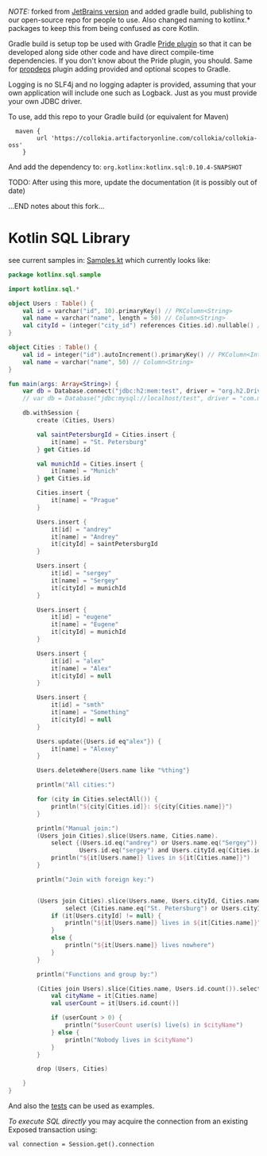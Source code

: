 _NOTE:_ forked from [JetBrains version](https://github.com/JetBrains/Exposed) and added
gradle build, publishing to our open-source repo for people to use.
Also changed naming to kotlinx.* packages to keep this from being confused as core Kotlin.

Gradle build is setup top be used with Gradle [Pride plugin](https://github.com/prezi/pride) so
that it can be developed along side other code and have direct compile-time dependencies.  If you
don't know about the Pride plugin, you should. Same for [propdeps](https://github.com/spring-projects/gradle-plugins/tree/master/propdeps-plugin)
plugin adding provided and optional scopes to Gradle.

Logging is no SLF4j and no logging adapter is provided, assuming that your own application will include
one such as Logback.  Just as you must provide your own JDBC driver.

To use, add this repo to your Gradle build (or equivalent for Maven)

```
  maven {
        url 'https://collokia.artifactoryonline.com/collokia/collokia-oss'
    }
```

And add the dependency to: `org.kotlinx:kotlinx.sql:0.10.4-SNAPSHOT`

TODO: After using this more, update the documentation (it is possibly out of date)

...END notes about this fork...

Kotlin SQL Library
==================

see current samples in: [Samples.kt](https://github.com/Collokia/Exposed/blob/master/src/test/kotlin/kotlinx/samples/Samples.kt)
which currently looks like:

```kotlin
package kotlinx.sql.sample

import kotlinx.sql.*

object Users : Table() {
    val id = varchar("id", 10).primaryKey() // PKColumn<String>
    val name = varchar("name", length = 50) // Column<String>
    val cityId = (integer("city_id") references Cities.id).nullable() // Column<Int?>
}

object Cities : Table() {
    val id = integer("id").autoIncrement().primaryKey() // PKColumn<Int>
    val name = varchar("name", 50) // Column<String>
}

fun main(args: Array<String>) {
    var db = Database.connect("jdbc:h2:mem:test", driver = "org.h2.Driver")
    // var db = Database("jdbc:mysql://localhost/test", driver = "com.mysql.jdbc.Driver", user = "root")

    db.withSession {
        create (Cities, Users)

        val saintPetersburgId = Cities.insert {
            it[name] = "St. Petersburg"
        } get Cities.id

        val munichId = Cities.insert {
            it[name] = "Munich"
        } get Cities.id

        Cities.insert {
            it[name] = "Prague"
        }

        Users.insert {
            it[id] = "andrey"
            it[name] = "Andrey"
            it[cityId] = saintPetersburgId
        }

        Users.insert {
            it[id] = "sergey"
            it[name] = "Sergey"
            it[cityId] = munichId
        }

        Users.insert {
            it[id] = "eugene"
            it[name] = "Eugene"
            it[cityId] = munichId
        }

        Users.insert {
            it[id] = "alex"
            it[name] = "Alex"
            it[cityId] = null
        }

        Users.insert {
            it[id] = "smth"
            it[name] = "Something"
            it[cityId] = null
        }

        Users.update({Users.id eq"alex"}) {
            it[name] = "Alexey"
        }

        Users.deleteWhere{Users.name like "%thing"}

        println("All cities:")

        for (city in Cities.selectAll()) {
            println("${city[Cities.id]}: ${city[Cities.name]}")
        }

        println("Manual join:")
        (Users join Cities).slice(Users.name, Cities.name).
            select {(Users.id.eq("andrey") or Users.name.eq("Sergey")) and
                    Users.id.eq("sergey") and Users.cityId.eq(Cities.id)} forEach {
            println("${it[Users.name]} lives in ${it[Cities.name]}")
        }

        println("Join with foreign key:")


        (Users join Cities).slice(Users.name, Users.cityId, Cities.name).
                select {Cities.name.eq("St. Petersburg") or Users.cityId.isNull()} forEach {
            if (it[Users.cityId] != null) {
                println("${it[Users.name]} lives in ${it[Cities.name]}")
            }
            else {
                println("${it[Users.name]} lives nowhere")
            }
        }

        println("Functions and group by:")

        (Cities join Users).slice(Cities.name, Users.id.count()).selectAll() groupBy Cities.name forEach {
            val cityName = it[Cities.name]
            val userCount = it[Users.id.count()]

            if (userCount > 0) {
                println("$userCount user(s) live(s) in $cityName")
            } else {
                println("Nobody lives in $cityName")
            }
        }

        drop (Users, Cities)

    }
}
```

And also the [tests](https://github.com/Collokia/Exposed/tree/master/src/test/kotlin/kotlinx/sql/tests/h2) can be used as examples.

_To execute SQL directly_ you may acquire the connection from an existing Exposed transaction using:

`val connection = Session.get().connection`